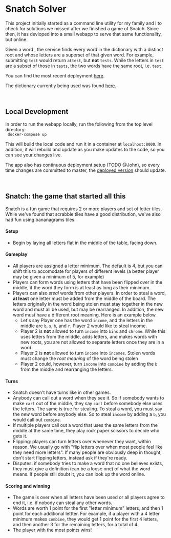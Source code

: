 # Snatch Solver
This project initially started as a command line utility for my family and I
to check for solutions we missed after we finished a game of Snatch. Since
then, it has devloped into a small webapp to serve that same functionality,
but online.

Given a word , the service finds every word in the dictionary with a distinct
root and whose letters are a superset of that given word. For example,
submitting `test` would return `attest`, but **not** `tests`.
While the letters in `test` are a subset of those in `tests`, the two
words have the same root, i.e. `test`.

You can find the most recent deployment [here](snatch.nikoapps.com).

The dictionary currently being used was found [here](https://web.archive.org/web/20131118073324/http://www.infochimps.com/datasets/word-list-350000-simple-english-words-excel-readable).


<br>

## Local Development
In order to run the webapp locally, run the following from the top level
directory:
<br>
``` docker-compose up```

This will build the local code and run it in a container at
```localhost:8000```. In addition, it will rebuild and update as you make
updates to the code, so you can see your changes live.

The app also has continuous deployment setup (TODO @John), so every time
changes are committed to master, the [deployed version](snatch.nikoapps.com)
should update.

<br>

## Snatch: the game that started all this
Snatch is a fun game that requires 2 or more players and set of letter tiles.
While we've found that scrabble tiles have a good distribution, we've also
had fun using bananagrams tiles.

#### Setup
- Begin by laying all letters flat in the middle of the table, facing down.

#### Gameplay
- All players are assigned a letter minimum. The default is 4, but you can
shift this to accomodate for players of different levels (a better player may
be given a minimum of 5, for example)
- Players can form words using letters that have been flipped over in the
middle, if the word they form is at least as long as their minimum.
- Players can also *steal* words from other players. In order to steal a
word, **at least** one letter must be added from the middle of the board. The
letters originally in the word being stolen must stay together in the new
word and must all be used, but may be rearranged. In addition, the new word
must have a different root meaning. Here is an example below.
  - Let's say Player one has the word `income`, and the letters in
  the middle are `b`, `s`, `h`, and `r`. Player 2 would like to steal income.
  - Player 2 is **not** allowed to turn `income` into `bins` and `chrome`.
  While this uses letters from the middle, adds letters, and makes words with
  new roots, you are not allowed to separate letters once they are in a word.
  - Player 2 is **not** allowed to turn `income` into `incomes`. Stolen words
  must change the *root meaning* of the word being stolen
  - Player 2 could, however, turn `income` into `combine` by adding the `b`
  from the middle and rearranging the letters.

#### Turns
- Snatch doesn't have turns like in other games.
- Anybody can call out a word when they see it. So if somebody wants to make
`cart` out of the middle, they say `cart` before somebody else uses the
letters. The same is true for stealing. To steal a word, you must say the
*new* word before anybody else. So to steal `income` by adding a `b`, you
would call out `combine`.
- If multiple players call out a word that uses the same letters from the
middle at the same time, they play rock paper scissors to decide who gets it.
- Flipping: players can turn letters over whenever they want, within reason.
We usually go with "flip letters over when most people feel like they need
more letters". If many people are obviously deep in thought, don't start
flipping letters, instead ask if they're ready.
- Disputes: if somebody tries to make a word that no one believes exists,
they must give a definition (can be a loose one) of what the word means. If
people still doubt it, you can look up the word online.

#### Scoring and winning
- The game is over when all letters have been used or all players agree to
end it, i.e. if nobody can steal any other words.
- Words are worth 1 point for the first "letter minimum" letters, and then 1
point for each additional lettter. For example, if a player with a 4 letter
minimum makes `combine`, they would get 1 point for the first 4 letters, and
then another 3 for the remaining letters, for a total of 4.
- The player with the most points wins!